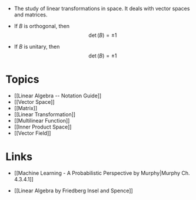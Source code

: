 * The study of linear transformations in space. It deals with vector spaces and matrices. 

* If $B$ is orthogonal, then 
  $$
  \det(B) =\pm 1
  $$
* If $B$ is unitary, then
  $$
  \det(B) =\pm 1
  $$


# Topics
* [[Linear Algebra -- Notation Guide]]
* [[Vector Space]]
* [[Matrix]]
* [[Linear Transformation]]
* [[Multilinear Function]]
* [[Inner Product Space]] 
* [[Vector Field]]
# Links
* [[Machine Learning - A Probabilistic Perspective by Murphy|Murphy Ch. 4.3.4.1]]

* [[Linear Algebra by Friedberg Insel and Spence]]